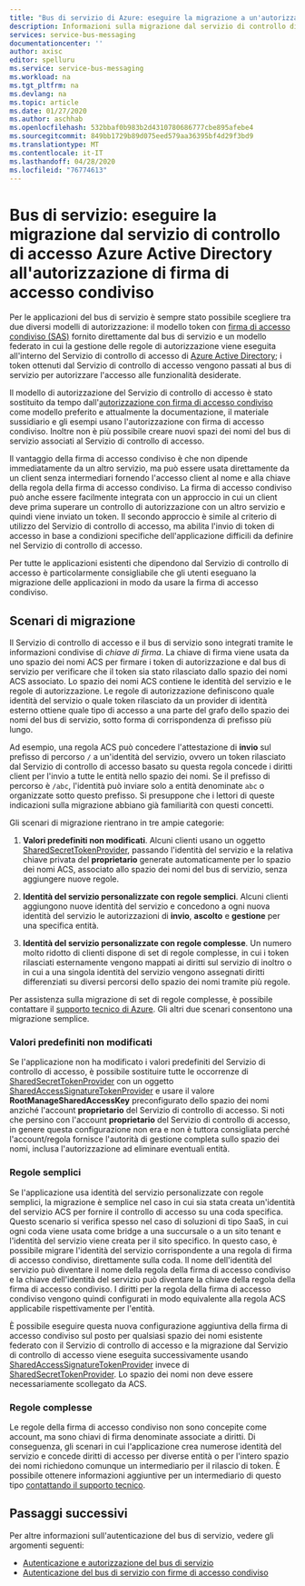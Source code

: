 ```yaml
---
title: "Bus di servizio di Azure: eseguire la migrazione a un'autorizzazione di firma di accesso condiviso"
description: Informazioni sulla migrazione dal servizio di controllo di accesso Azure Active Directory all'autorizzazione di firma di accesso condiviso.
services: service-bus-messaging
documentationcenter: ''
author: axisc
editor: spelluru
ms.service: service-bus-messaging
ms.workload: na
ms.tgt_pltfrm: na
ms.devlang: na
ms.topic: article
ms.date: 01/27/2020
ms.author: aschhab
ms.openlocfilehash: 532bbaf0b983b2d4310780686777cbe895afebe4
ms.sourcegitcommit: 849bb1729b89d075eed579aa36395bf4d29f3bd9
ms.translationtype: MT
ms.contentlocale: it-IT
ms.lasthandoff: 04/28/2020
ms.locfileid: "76774613"
---
```

# <a name="service-bus---migrate-from-azure-active-directory-access-control-service-to-shared-access-signature-authorization"></a>Bus di servizio: eseguire la migrazione dal servizio di controllo di accesso Azure Active Directory all'autorizzazione di firma di accesso condiviso

Per le applicazioni del bus di servizio è sempre stato possibile scegliere tra due diversi modelli di autorizzazione: il modello token con [firma di accesso condiviso (SAS)](service-bus-sas.md) fornito direttamente dal bus di servizio e un modello federato in cui la gestione delle regole di autorizzazione viene eseguita all'interno del Servizio di controllo di accesso di [Azure Active Directory](/azure/active-directory/); i token ottenuti dal Servizio di controllo di accesso vengono passati al bus di servizio per autorizzare l'accesso alle funzionalità desiderate.

Il modello di autorizzazione del Servizio di controllo di accesso è stato sostituito da tempo dall'[autorizzazione con firma di accesso condiviso](service-bus-authentication-and-authorization.md) come modello preferito e attualmente la documentazione, il materiale sussidiario e gli esempi usano l'autorizzazione con firma di accesso condiviso. Inoltre non è più possibile creare nuovi spazi dei nomi del bus di servizio associati al Servizio di controllo di accesso.

Il vantaggio della firma di accesso condiviso è che non dipende immediatamente da un altro servizio, ma può essere usata direttamente da un client senza intermediari fornendo l'accesso client al nome e alla chiave della regola della firma di accesso condiviso. La firma di accesso condiviso può anche essere facilmente integrata con un approccio in cui un client deve prima superare un controllo di autorizzazione con un altro servizio e quindi viene inviato un token. Il secondo approccio è simile al criterio di utilizzo del Servizio di controllo di accesso, ma abilita l'invio di token di accesso in base a condizioni specifiche dell'applicazione difficili da definire nel Servizio di controllo di accesso.

Per tutte le applicazioni esistenti che dipendono dal Servizio di controllo di accesso è particolarmente consigliabile che gli utenti eseguano la migrazione delle applicazioni in modo da usare la firma di accesso condiviso.

## <a name="migration-scenarios"></a>Scenari di migrazione

Il Servizio di controllo di accesso e il bus di servizio sono integrati tramite le informazioni condivise di *chiave di firma*. La chiave di firma viene usata da uno spazio dei nomi ACS per firmare i token di autorizzazione e dal bus di servizio per verificare che il token sia stato rilasciato dallo spazio dei nomi ACS associato. Lo spazio dei nomi ACS contiene le identità del servizio e le regole di autorizzazione. Le regole di autorizzazione definiscono quale identità del servizio o quale token rilasciato da un provider di identità esterno ottiene quale tipo di accesso a una parte del grafo dello spazio dei nomi del bus di servizio, sotto forma di corrispondenza di prefisso più lungo.

Ad esempio, una regola ACS può concedere l'attestazione di **invio** sul prefisso di percorso `/` a un'identità del servizio, ovvero un token rilasciato dal Servizio di controllo di accesso basato su questa regola concede i diritti client per l'invio a tutte le entità nello spazio dei nomi. Se il prefisso di percorso è `/abc`, l'identità può inviare solo a entità denominate `abc` o organizzate sotto questo prefisso. Si presuppone che i lettori di queste indicazioni sulla migrazione abbiano già familiarità con questi concetti.

Gli scenari di migrazione rientrano in tre ampie categorie:

1.  **Valori predefiniti non modificati**. Alcuni clienti usano un oggetto [SharedSecretTokenProvider](/dotnet/api/microsoft.servicebus.sharedsecrettokenprovider), passando l'identità del servizio e la relativa chiave privata del **proprietario** generate automaticamente per lo spazio dei nomi ACS, associato allo spazio dei nomi del bus di servizio, senza aggiungere nuove regole.

2.  **Identità del servizio personalizzate con regole semplici**. Alcuni clienti aggiungono nuove identità del servizio e concedono a ogni nuova identità del servizio le autorizzazioni di **invio**, **ascolto** e **gestione** per una specifica entità.

3.  **Identità del servizio personalizzate con regole complesse**. Un numero molto ridotto di clienti dispone di set di regole complesse, in cui i token rilasciati esternamente vengono mappati ai diritti sul servizio di inoltro o in cui a una singola identità del servizio vengono assegnati diritti differenziati su diversi percorsi dello spazio dei nomi tramite più regole.

Per assistenza sulla migrazione di set di regole complesse, è possibile contattare il [supporto tecnico di Azure](https://azure.microsoft.com/support/options/). Gli altri due scenari consentono una migrazione semplice.

### <a name="unchanged-defaults"></a>Valori predefiniti non modificati

Se l'applicazione non ha modificato i valori predefiniti del Servizio di controllo di accesso, è possibile sostituire tutte le occorrenze di [SharedSecretTokenProvider](/dotnet/api/microsoft.servicebus.sharedsecrettokenprovider) con un oggetto [SharedAccessSignatureTokenProvider](/dotnet/api/microsoft.servicebus.sharedaccesssignaturetokenprovider) e usare il valore **RootManageSharedAccessKey** preconfigurato dello spazio dei nomi anziché l'account **proprietario** del Servizio di controllo di accesso. Si noti che persino con l'account **proprietario** del Servizio di controllo di accesso, in genere questa configurazione non era e non è tuttora consigliata perché l'account/regola fornisce l'autorità di gestione completa sullo spazio dei nomi, inclusa l'autorizzazione ad eliminare eventuali entità.

### <a name="simple-rules"></a>Regole semplici

Se l'applicazione usa identità del servizio personalizzate con regole semplici, la migrazione è semplice nel caso in cui sia stata creata un'identità del servizio ACS per fornire il controllo di accesso su una coda specifica. Questo scenario si verifica spesso nel caso di soluzioni di tipo SaaS, in cui ogni coda viene usata come bridge a una succursale o a un sito tenant e l'identità del servizio viene creata per il sito specifico. In questo caso, è possibile migrare l'identità del servizio corrispondente a una regola di firma di accesso condiviso, direttamente sulla coda. Il nome dell'identità del servizio può diventare il nome della regola della firma di accesso condiviso e la chiave dell'identità del servizio può diventare la chiave della regola della firma di accesso condiviso. I diritti per la regola della firma di accesso condiviso vengono quindi configurati in modo equivalente alla regola ACS applicabile rispettivamente per l'entità.

È possibile eseguire questa nuova configurazione aggiuntiva della firma di accesso condiviso sul posto per qualsiasi spazio dei nomi esistente federato con il Servizio di controllo di accesso e la migrazione dal Servizio di controllo di accesso viene eseguita successivamente usando [SharedAccessSignatureTokenProvider](/dotnet/api/microsoft.servicebus.sharedaccesssignaturetokenprovider) invece di [SharedSecretTokenProvider](/dotnet/api/microsoft.servicebus.sharedsecrettokenprovider). Lo spazio dei nomi non deve essere necessariamente scollegato da ACS.

### <a name="complex-rules"></a>Regole complesse

Le regole della firma di accesso condiviso non sono concepite come account, ma sono chiavi di firma denominate associate a diritti. Di conseguenza, gli scenari in cui l'applicazione crea numerose identità del servizio e concede diritti di accesso per diverse entità o per l'intero spazio dei nomi richiedono comunque un intermediario per il rilascio di token. È possibile ottenere informazioni aggiuntive per un intermediario di questo tipo [contattando il supporto tecnico](https://azure.microsoft.com/support/options/).

## <a name="next-steps"></a>Passaggi successivi

Per altre informazioni sull'autenticazione del bus di servizio, vedere gli argomenti seguenti:

* [Autenticazione e autorizzazione del bus di servizio](service-bus-authentication-and-authorization.md)
* [Autenticazione del bus di servizio con firme di accesso condiviso](service-bus-sas.md)

